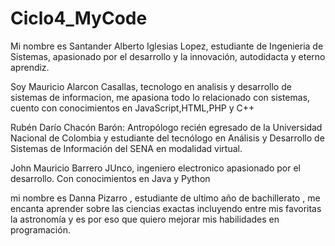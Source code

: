 # Ciclo4_MyCode
Mi nombre es Santander Alberto Iglesias Lopez, estudiante de Ingenieria de Sistemas, apasionado por el desarrollo y la innovación, autodidacta y eterno aprendiz.

Soy Mauricio Alarcon Casallas, tecnologo en analisis y desarrollo de sistemas de informacion, me apasiona todo lo relacionado con sistemas, cuento con conocimientos en JavaScript,HTML,PHP y C++

Rubén Darío Chacón Barón: Antropólogo recién egresado de la Universidad Nacional de Colombia y estudiante del tecnólogo en Análisis y Desarrollo de Sistemas de Información del SENA en modalidad virtual.

John Mauricio Barrero JUnco, ingeniero electronico apasionado por el desarrollo. Con conocimientos en Java y Python

mi nombre es Danna Pizarro , estudiante de ultimo año de bachillerato , me encanta aprender sobre las ciencias exactas incluyendo entre mis favoritas la astronomía y es por eso que quiero mejorar mis habilidades en programación.
